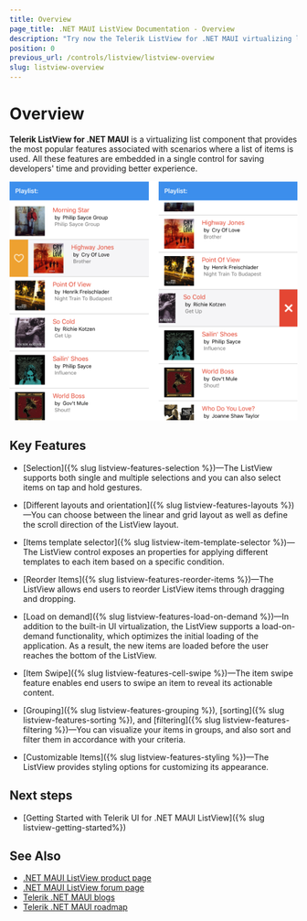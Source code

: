 ```yaml
---
title: Overview
page_title: .NET MAUI ListView Documentation - Overview
description: "Try now the Telerik ListView for .NET MAUI virtualizing list components in scenarios where an items list is used."
position: 0
previous_url: /controls/listview/listview-overview
slug: listview-overview
---
```


# Overview

**Telerik ListView for .NET MAUI** is a virtualizing list component that provides the most popular features associated with scenarios where a list of items is used. All these features are embedded in a single control for saving developers' time and providing better experience.

![ListView Overview](images/listview.png)

## Key Features

* [Selection]({% slug listview-features-selection %})&mdash;The ListView supports both single and multiple selections and you can also select items on tap and hold gestures.

* [Different layouts and orientation]({% slug listview-features-layouts %})&mdash;You can choose between the linear and grid layout as well as define the scroll direction of the ListView layout.

* [Items template selector]({% slug listview-item-template-selector %})&mdash;The ListView control exposes an properties for applying different templates to each item based on a specific condition. 
 
* [Reorder Items]({% slug listview-features-reorder-items %})&mdash;The ListView allows end users to reorder ListView items through dragging and dropping.

* [Load on demand]({% slug listview-features-load-on-demand %})&mdash;In addition to the built-in UI virtualization, the ListView supports a load-on-demand functionality, which optimizes the initial loading of the application. As a result, the new items are loaded before the user reaches the bottom of the ListView.

* [Item Swipe]({% slug listview-features-cell-swipe %})&mdash;The item swipe feature enables end users to swipe an item to reveal its actionable content.

* [Grouping]({% slug listview-features-grouping %}), [sorting]({% slug listview-features-sorting %}), and [filtering]({% slug listview-features-filtering %})&mdash;You can visualize your items in groups, and also sort and filter them in accordance with your criteria.

* [Customizable Items]({% slug listview-features-styling %})&mdash;The ListView provides styling options for customizing its appearance.

## Next steps

- [Getting Started with Telerik UI for .NET MAUI ListView]({% slug listview-getting-started%})

## See Also

- [.NET MAUI ListView product page](https://www.telerik.com/maui-ui/listview)
- [.NET MAUI ListView forum page](https://www.telerik.com/forums/maui?tagId=1829)
- [Telerik .NET MAUI blogs](https://www.telerik.com/blogs/tag/.net-maui)
- [Telerik .NET MAUI roadmap](https://www.telerik.com/support/whats-new/maui-ui/roadmap)